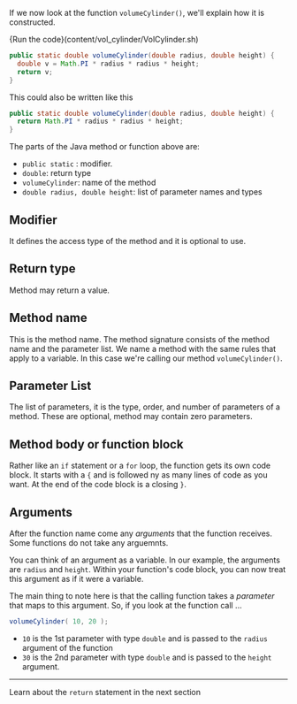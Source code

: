 If we now look at the function `volumeCylinder()`, we'll explain how it is constructed.

{Run the code}(content/vol_cylinder/VolCylinder.sh)

```java
public static double volumeCylinder(double radius, double height) {
  double v = Math.PI * radius * radius * height;
  return v;
}
```

This could also be written like this

```java
public static double volumeCylinder(double radius, double height) {
  return Math.PI * radius * radius * height;
}
```

The parts of the Java method or function above are: 

- `public static` : modifier.
- `double`: return type
- `volumeCylinder`: name of the method
- `double radius, double height`: list of parameter names and types

## Modifier
It defines the access type of the method and it is optional to use.

## Return type
Method may return a value.

## Method name
This is the method name. The method signature consists of the method name and the parameter list. We name a method with the same rules that apply to a variable. In this case we're calling our method `volumeCylinder()`.

## Parameter List
The list of parameters, it is the type, order, and number of parameters of a method. These are optional, method may contain zero parameters.

## Method body or function block
Rather like an `if` statement or a `for` loop, the function gets its own code block. It starts with a `{` and is followed ny as many lines of code as you want. At the end of the code block is a closing `}`.

## Arguments
After the function name come any *arguments* that the function receives. Some functions do not take any arguemnts.

You can think of an argument as a variable. In our example, the arguments are `radius` and `height`. Within your function's code block, you can now treat this argument as if it were a variable.

The main thing to note here is that the calling function takes a *parameter* that maps to this argument. So, if you look at the function call ...

```java
volumeCylinder( 10, 20 );
```

- `10` is the 1st parameter with type `double` and is passed to the `radius` argument of the function
- `30` is the 2nd parameter with type `double` and is passed to the `height` argument.

---
Learn about the `return` statement in the next section